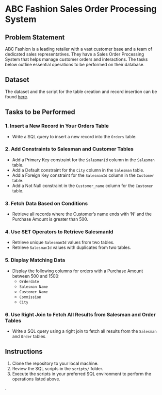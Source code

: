 # ABC Fashion Sales Order Processing System

## Problem Statement

ABC Fashion is a leading retailer with a vast customer base and a team of dedicated sales representatives. They have a Sales Order Processing System that helps manage customer orders and interactions. The tasks below outline essential operations to be performed on their database.

## Dataset

The dataset and the script for the table creation and record insertion can be found [here](https://docs.google.com/document/d/1ngN7Q0Mpo8j5BXidNHGRHmgbMSuG5XcFYnp_gD3woL/edit?usp=sharing).

## Tasks to be Performed

### 1. Insert a New Record in Your Orders Table
- Write a SQL query to insert a new record into the `Orders` table.

### 2. Add Constraints to Salesman and Customer Tables
- Add a Primary Key constraint for the `SalesmanId` column in the `Salesman` table.
- Add a Default constraint for the `City` column in the `Salesman` table.
- Add a Foreign Key constraint for the `SalesmanId` column in the `Customer` table.
- Add a Not Null constraint in the `Customer_name` column for the `Customer` table.

### 3. Fetch Data Based on Conditions
- Retrieve all records where the Customer’s name ends with ‘N’ and the Purchase Amount is greater than 500.

### 4. Use SET Operators to Retrieve SalesmanId
- Retrieve unique `SalesmanId` values from two tables.
- Retrieve `SalesmanId` values with duplicates from two tables.

### 5. Display Matching Data
- Display the following columns for orders with a Purchase Amount between 500 and 1500:
  - `Orderdate`
  - `Salesman Name`
  - `Customer Name`
  - `Commission`
  - `City`

### 6. Use Right Join to Fetch All Results from Salesman and Order Tables
- Write a SQL query using a right join to fetch all results from the `Salesman` and `Order` tables.

## Instructions

1. Clone the repository to your local machine.
2. Review the SQL scripts in the `scripts/` folder.
3. Execute the scripts in your preferred SQL environment to perform the operations listed above.

.
